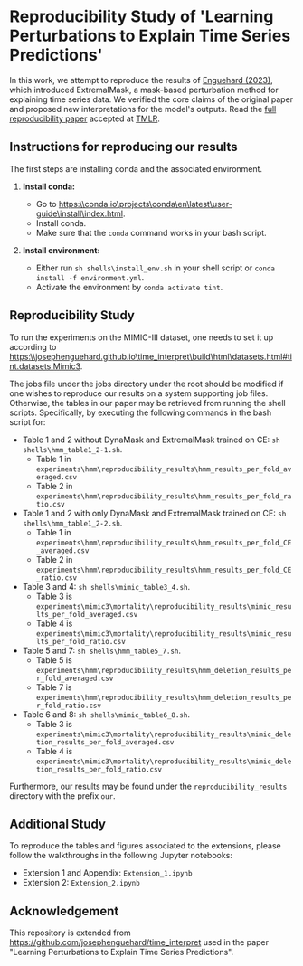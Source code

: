 # Reproducibility Study of 'Learning Perturbations to Explain Time Series Predictions'

In this work, we attempt to reproduce the results of [Enguehard (2023)](https://arxiv.org/abs/2305.18840), which introduced ExtremalMask, a mask-based perturbation method for explaining time series data. We verified the core claims of the original paper and proposed new interpretations for the model's outputs. Read the [full reproducibility paper](https://openreview.net/forum?id=fCNqD2IuoD) accepted at [TMLR](https://jmlr.org/tmlr/).

## Instructions for reproducing our results

The first steps are installing conda and the associated environment.

1. **Install conda:**
   - Go to <https:\\conda.io\projects\conda\en\latest\user-guide\install\index.html>.
   - Install conda.
   - Make sure that the `conda` command works in your bash script.

2. **Install environment:**
    - Either run `sh shells\install_env.sh` in your shell script or `conda install -f environment.yml`.
    - Activate the environment by `conda activate tint`.

## Reproducibility Study
To run the experiments on the MIMIC-III dataset, one needs to set it up according to <https:\\josephenguehard.github.io\time_interpret\build\html\datasets.html#tint.datasets.Mimic3>.

The jobs file under the jobs directory under the root should be modified if one wishes to reproduce our results on a system supporting job files. Otherwise, the tables in our paper may be retrieved from running the shell scripts. Specifically, by executing the following commands in the bash script for:

- Table 1 and 2 without DynaMask and ExtremalMask trained on CE: `sh shells\hmm_table1_2-1.sh`.
  - Table 1 in `experiments\hmm\reproducibility_results\hmm_results_per_fold_averaged.csv`
  - Table 2 in `experiments\hmm\reproducibility_results\hmm_results_per_fold_ratio.csv`
- Table 1 and 2 with only DynaMask and ExtremalMask trained on CE: `sh shells\hmm_table1_2-2.sh`.
  - Table 1 in `experiments\hmm\reproducibility_results\hmm_results_per_fold_CE_averaged.csv`
  - Table 2 in `experiments\hmm\reproducibility_results\hmm_results_per_fold_CE_ratio.csv`
- Table 3 and 4: `sh shells\mimic_table3_4.sh`.
  - Table 3 is `experiments\mimic3\mortality\reproducibility_results\mimic_results_per_fold_averaged.csv`
  - Table 4 is `experiments\mimic3\mortality\reproducibility_results\mimic_results_per_fold_ratio.csv`
- Table 5 and 7: `sh shells\hmm_table5_7.sh`.
  - Table 5 is `experiments\hmm\reproducibility_results\hmm_deletion_results_per_fold_averaged.csv`
  - Table 7 is `experiments\hmm\reproducibility_results\hmm_deletion_results_per_fold_ratio.csv`
- Table 6 and 8: `sh shells\mimic_table6_8.sh`.
  - Table 3 is `experiments\mimic3\mortality\reproducibility_results\mimic_deletion_results_per_fold_averaged.csv`
  - Table 4 is `experiments\mimic3\mortality\reproducibility_results\mimic_deletion_results_per_fold_ratio.csv`

Furthermore, our results may be found under the `reproducibility_results` directory with the prefix `our`.

## Additional Study

To reproduce the tables and figures associated to the extensions, please follow the walkthroughs in the following Jupyter notebooks:
- Extension 1 and Appendix: `Extension_1.ipynb`
- Extension 2: `Extension_2.ipynb`

## Acknowledgement
This repository is extended from <https://github.com/josephenguehard/time_interpret> used in the paper "Learning Perturbations to Explain Time Series Predictions".
